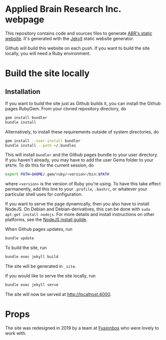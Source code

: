Applied Brain Research Inc. webpage
===================================

This repository contains code and sources files
to generate [ABR's static website](http://www.appliedbrainresearch.com/).
It's generated with the [Jekyll](http://jekyllrb.com/)
static website generator.

Github will build this website on each push.
If you want to build the site locally,
you will need a Ruby environment.

Build the site locally
======================

Installation
------------

If you want to build the site just as Github builds it,
you can install the Github pages RubyGem.
From your cloned repository directory, do

```bash
gem install bundler
bundle install
```

Alternatively, to install these requirements
outside of system directories, do

```bash
gem install --user-install bundler
bundle install --path ~/.bundles
```

This will install `bundler` and the Github pages bundle
to your user directory.
If you haven't already, you may have to add
the user Gems folder to your `$PATH`.
To do this for the current session, do

```bash
export PATH=$HOME/.gem/ruby/<version>/bin:$PATH
```

where `<version>` is the version of Ruby you're using.
To have this take effect permanently,
add this line to your `.profile`, `.bashrc`,
or whatever your particular shell uses for configuration.

If you want to serve the page dynamically,
then you also have to install NodeJS.
On Debian and Debian-derivatives,
this can be done with `sudo apt-get install nodejs`.
For more details and install instructions on other platforms,
see the [NodeJS install guilde](https://github.com/joyent/node/wiki/Installing-Node.js-via-package-manager).

When Github pages updates, run

```bash
bundle update
```

To build the site, run

```bash
bundle exec jekyll build
```

The site will be generated in `_site`.

If you would like to serve the site locally, run

```bash
bundle exec jekyll serve
```

The site will now be served at <http://localhost:4000>.

Props
=====

The site was redesigned in 2019 by a team at
[Fusionbox](https://www.fusionbox.com/)
who were lovely to work with.
